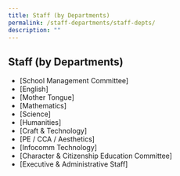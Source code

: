 ```yaml
---
title: Staff (by Departments)
permalink: /staff-departments/staff-depts/
description: ""
---
```

## Staff (by Departments)

* [School Management Committee]
* [English]
* [Mother Tongue]
* [Mathematics]
* [Science]
* [Humanities]
* [Craft & Technology]
* [PE / CCA / Aesthetics]
* [Infocomm Technology]
* [Character & Citizenship Education Committee]
* [Executive & Administrative Staff]